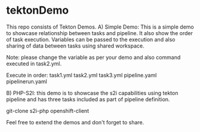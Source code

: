 # tektonDemo
This repo consists of Tekton Demos.
A) Simple Demo: This is a simple demo to showcase relationship between tasks and pipeline. It also show the order of task execution. Variables can be passed to the execution and also sharing of data between tasks using shared workspace.

Note: please change the variable <username> as per your demo and also command executed in task2.yml.

Execute in order:
task1.yml
task2.yml
task3.yml
pipeline.yaml
pipelinerun.yaml

B) PHP-S2I: this demo is to showcase the s2i capabilities using tekton pipeline and has three tasks included as part of pipeline definition.

git-clone
s2i-php
openshift-client


Feel free to extend the demos and don't forget to share.
